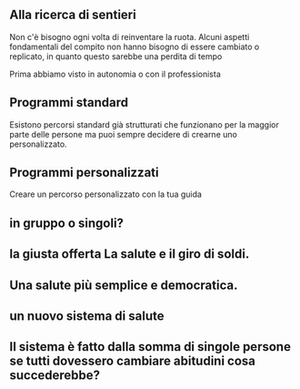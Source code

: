 ## Alla ricerca di sentieri


Non c'è bisogno ogni volta di reinventare la ruota.
Alcuni aspetti fondamentali del compito non hanno bisogno di essere cambiato o replicato, in quanto questo sarebbe una perdita di tempo



Prima abbiamo visto in autonomia o con il professionista

## Programmi standard 


Esistono percorsi standard già strutturati che funzionano per la maggior parte delle persone ma puoi sempre decidere di crearne uno personalizzato.


## Programmi personalizzati

Creare un percorso personalizzato con la tua guida


## in gruppo o singoli? 


## la giusta offerta La salute e il giro di soldi.

## Una salute più semplice e democratica.

## un nuovo sistema di salute

## Il sistema è fatto dalla somma di singole persone se tutti dovessero cambiare abitudini cosa succederebbe?
 
<!--stackedit_data:
eyJoaXN0b3J5IjpbLTE5ODcxODc3MTNdfQ==
-->